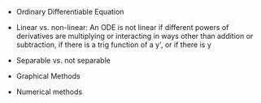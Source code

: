 - Ordinary Differentiable Equation 
- Linear vs. non-linear: An ODE is not linear if different powers of derivatives are multiplying or interacting in ways other than addition or subtraction, if there is a trig function of a y', or if there is y
- Separable vs. not separable 

- Graphical Methods



- Numerical methods

